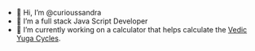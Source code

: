 - 👋 Hi, I’m @curioussandra
- 👀 I’m a full stack Java Script Developer
- 🌱 I’m currently working on a calculator that helps calculate the [Vedic Yuga Cycles](https://popularvedicscience.com/).


<!---
curioussandra/curioussandra is a ✨ special ✨ repository because its `README.md` (this file) appears on your GitHub profile.
You can click the Preview link to take a look at your changes.
--->
